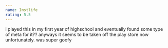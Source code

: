 ```yaml
---
name: Instlife
rating: 5.5
---
```


i played this in my first year of highschool and eventually found some type of meta for it?? anyways it seems to be taken off the play store now unfortunately. was super goofy
